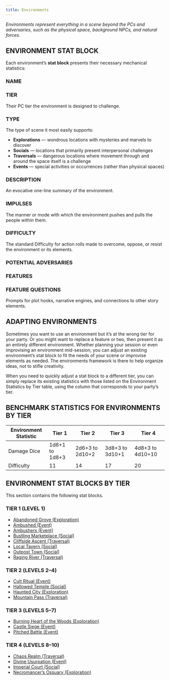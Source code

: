 ```yaml
---
title: Environments
---
```



*Environments represent everything in a scene beyond the PCs and adversaries, such as the physical space, background NPCs, and natural forces.*

## ENVIRONMENT STAT BLOCK

Each environment’s **stat block** presents their necessary mechanical statistics:

### NAME

### TIER

Their PC tier the environment is designed to challenge.

### TYPE

The type of scene it most easily supports:

- **Explorations** — wondrous locations with mysteries and marvels to discover
- **Socials** — locations that primarily present interpersonal challenges
- **Traversals** — dangerous locations where movement through and around the space itself is a challenge
- **Events** — special activities or occurrences (rather than physical spaces)

### DESCRIPTION

An evocative one-line summary of the environment.

### IMPULSES

The manner or mode with which the environment pushes and pulls the people within them.

### DIFFICULTY

The standard Difficulty for action rolls made to overcome, oppose, or resist the environment or its elements.

### POTENTIAL ADVERSARIES

### FEATURES

### FEATURE QUESTIONS

Prompts for plot hooks, narrative engines, and connections to other story elements.

## ADAPTING ENVIRONMENTS

Sometimes you want to use an environment but it’s at the wrong tier for your party. Or you might want to replace a feature or two, then present it as an entirely different environment. Whether planning your session or even improvising an environment mid-session, you can adjust an existing environment’s stat block to fit the needs of your scene or improvise elements as needed. The environments framework is there to help organize ideas, not to stifle creativity.

When you need to quickly adjust a stat block to a different tier, you can simply replace its existing statistics with those listed on the Environment Statistics by Tier table, using the column that corresponds to your party’s tier.

## BENCHMARK STATISTICS FOR ENVIRONMENTS BY TIER

| **Environment Statistic** | **Tier 1**         | **Tier 2**          | **Tier 3**          | **Tier 4**           |
| --------------------- | -------------- | --------------- | --------------- | ---------------- |
| Damage Dice           | 1d6+1 to 1d8+3 | 2d6+3 to 2d10+2 | 3d8+3 to 3d10+1 | 4d8+3 to 4d10+10 |
| Difficulty            | 11             | 14              | 17              | 20               |

## ENVIRONMENT STAT BLOCKS BY TIER

This section contains the following stat blocks.

### TIER 1 (LEVEL 1)

- [Abandoned Grove (Exploration)](Abandoned%20Grove.md)
- [Ambushed (Event)](Ambushed.md)
- [Ambushers (Event)](Ambushers.md)
- [Bustling Marketplace (Social)](Bustling%20Marketplace.md)
- [Cliffside Ascent (Traversal)](Cliffside%20Ascent.md)
- [Local Tavern (Social)](Local%20Tavern.md)
- [Outpost Town (Social)](Outpost%20Town.md)
- [Raging River (Traversal)](Raging%20River.md)

### TIER 2 (LEVELS 2–4)

- [Cult Ritual (Event)](Cult%20Ritual.md)
- [Hallowed Temple (Social)](Hallowed%20Temple.md)
- [Haunted City (Exploration)](Haunted%20City.md)
- [Mountain Pass (Traversal)](Mountain%20Pass.md)

### TIER 3 (LEVELS 5–7)

- [Burning Heart of the Woods (Exploration)](Burning%20Heart%20of%20the%20Woods.md)
- [Castle Siege (Event)](Castle%20Siege.md)
- [Pitched Battle (Event)](Pitched%20Battle.md)

### TIER 4 (LEVELS 8–10)

- [Chaos Realm (Traversal)](Chaos%20Realm.md)
- [Divine Usurpation (Event)](Divine%20Usurpation.md)
- [Imperial Court (Social)](Imperial%20Court.md)
- [Necromancer’s Ossuary (Exploration)](Necromancers%20Ossuary.md)
